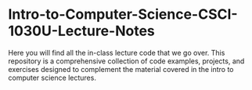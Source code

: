 # Intro-to-Computer-Science-CSCI-1030U-Lecture-Notes
Here you will find all the in-class lecture code that we go over. This repository is a comprehensive collection of code examples, projects, and exercises designed to complement the material covered in the intro to computer science lectures.
